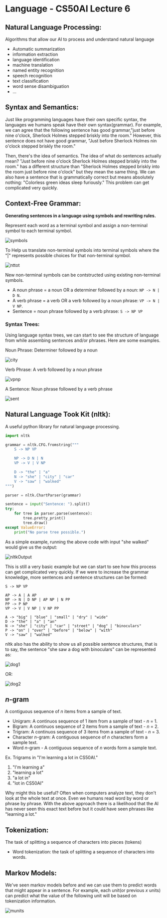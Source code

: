 # Language - CS50AI Lecture 6

## Natural Language Processing:

Algorithms that allow our AI to process and understand natural language

- Automatic summarization
- information extraction
- language identification
- machine translation
- named entity recognition
- speech recognition
- text classification
- word sense disambiguation
- ...

## Syntax and Semantics:

Just like programming languages have their own specific syntax, the languages we humans speak have their own syntax(grammar). For example, we can agree that the following sentence has good grammar,"just before nine o'clock, Sherlock Holmes stepped briskly into the room." However, this sentence does not have good grammar, "Just before Sherlock Holmes nin o'clock stepped briskly the room."

Then, there's the idea of semantics. The idea of what do sentences actually mean? "Just before nine o'clock Sherlock Holmes stepped briskly into the room." has a different structure than "Sherlock Holmes stepped briskly into the room just before nine o'clock" but they mean the same thing. We can also have a sentence that is grammatically correct but means absolutely nothing: "Colorless green ideas sleep furiously." This problem can get complicated very quickly.

## Context-Free Grammar:

**Generating sentences in a language using symbols and rewriting rules.**

Represent each word as a terminal symbol and assign a non-terminal symbol to each terminal symbol.

![symbols](images/Week6_Language/../6_Language/symbols.png)

To Help us translate non-terminal symbols into terminal symbols where the "|" represents possible choices for that non-terminal symbol.

![nttot](images/Week6_Language/../6_Language/nt-to-t.png)

New non-terminal symbols can be contstructed using existing non-terminal symbols.
- A noun phrase = a noun OR a determiner followed by a noun: `NP -> N | D N`.
- A verb phrase = a verb OR a verb followed by a noun phrase: `VP -> N | V NP`.
- Sentence = noun phrase followed by a verb phrase: `S -> NP VP`


### Syntax Trees:

Using language syntax trees, we can start to see the structure of language from while assembing sentences and/or phrases. Here are some examples.

Noun Phrase: Determiner followed by a noun

![city](images/Week6_Language/../6_Language/npTheCity.png)

Verb Phrase: A verb followed by a noun phrase

![vpnp](images/Week6_Language/../6_Language/vpnp.png)

A Sentence: Noun phrase followed by a verb phrase

![sent](images/Week6_Language/../6_Language/sent.png)

## Natural Language Took Kit (nltk):

A useful python library for natural language processing.

```python
import nltk

grammar = nltk.CFG.fromstring("""
    S -> NP VP

    NP -> D N | N
    VP -> V | V NP

    D -> "the" | "a"
    N -> "she" | "city" | "car"
    V -> "saw" | "walked"
""")

parser = nltk.ChartParser(grammar)

sentence = input("Sentence: ").split()
try:
    for tree in parser.parse(sentence):
        tree.pretty_print()
        tree.draw()
except ValueError:
    print("No parse tree possible.")
```
As a simple example, running the above code with input "she walked" would give us the output:

![nltkOutput](images/Week6_Language/../6_Language/nltkOutput.png)

This is still a very basic example but we can start to see how this process can get complicated very quickly. If we were to increase the grammar knowledge, more sentences and sentence structures can be formed:

```
S -> NP VP

AP -> A | A AP
NP -> N | D NP | AP NP | N PP
PP -> P NP
VP -> V | V NP | V NP PP

A -> "big" | "blue" | "small" | "dry" | "wide"
D -> "the" | "a" | "an"
N -> "she" | "city" | "car" | "street" | "dog" | "binoculars"
P -> "on" | "over" | "before" | "below" | "with"
V -> "saw" | "walked"
```

nltk also has the ability to show us all possible sentence structures, that is to say, the sentence "she saw a dog with binoculars" can be represented as:

![dog1](images/Week6_Language/../6_Language/dog1.png)

OR:

![dog2](images/Week6_Language/../6_Language/dog2.png)

## _n_-gram

A contiguous sequence of _n_ items from a sample of text.

- Unigram: A continuos sequence of 1 item from a sample of text - _n_ = 1.
- Bigram: A continuos sequence of 2 items from a sample of text - _n_ = 2.
- Trigram: A continuos sequence of 3 items from a sample of text - _n_ = 3.
- Character _n_-gram: A contiguous sequence of _n_ characters form a sample text.
- Word _n_-gram - A contiguous sequence of _n_ words form a sample text.

Ex. Trigrams in "I'm learning a lot in CS50AI."

1) "I'm learning a"
2) "learning a lot"
3) "a lot in"
4) "lot in CS50AI"

Why might this be useful? Often when computers analyze text, they don't look at the whole text at once. Even we humans read word by word or phrase by phrase. With the above approach there is a likelihood that the AI has never seen this exact text before but it could have seen phrases like "learning a lot." 

## Tokenization:

The task of splitting a sequence of characters into pieces (tokens)

- Word tokenization: the task of splitting a sequence of characters into words.

## Markov Models:

We've seen markov models before and we can use them to predict words that might appear in a sentence. For example, each unit(or previous _x_ units) can predict what the value of the following unit will be based on tokenization information.

![munits](images/Week6_Language/../6_Language/markovUnits.png)